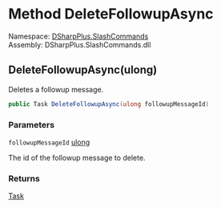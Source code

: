 # Method DeleteFollowupAsync

Namespace: [DSharpPlus.SlashCommands](DSharpPlus.SlashCommands.md)  
Assembly: DSharpPlus.SlashCommands.dll

## <a id="DSharpPlus_SlashCommands_BaseContext_DeleteFollowupAsync_System_UInt64_"></a>DeleteFollowupAsync\(ulong\)

Deletes a followup message.

```csharp
public Task DeleteFollowupAsync(ulong followupMessageId)
```

### Parameters

`followupMessageId` [ulong](https://learn.microsoft.com/dotnet/api/system.uint64)

The id of the followup message to delete.

### Returns

[Task](https://learn.microsoft.com/dotnet/api/system.threading.tasks.task)

